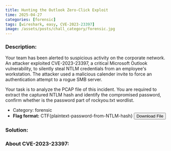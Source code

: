 ```yaml
---
title: Hunting the Outlook Zero-Click Exploit
time: 2025-04-27
categories: [forensic]
tags: [wireshark, easy, CVE-2023-23397]
image: /assets/posts/chall_category/forensic.jpg
---
```


### Description:

Your team has been alerted to suspicious activity on the corporate network. An attacker exploited CVE-2023-23397, a critical Microsoft Outlook vulnerability, to silently steal NTLM credentials from an employee's workstation. The attacker used a malicious calender invite to force an authentication attempt to a rogue SMB server. 

Your task is to analyze the PCAP file of this incident. You are required to extract the captured NTLM hash and identify the compromised password, confirm whether is the password part of rockyou.txt wordlist. 

- Category: forensic
- **Flag format:** CTF{plaintext-password-from-NTLM-hash} 
<button onclick="downloadFile()">Download File</button>

<script>
function downloadFile() {
    const link = document.createElement('a');
    link.href = 'https://github.com/0x251e/challenges/raw/main/union-depository/forensic/pixel-tracking-eml/hunting-outlook-zero-click-exploit/ntlm-leak.pcapng';
    link.download = 'mail-server-localhost.pcapng';
    link.click();
}
</script>

### Solution:




### About CVE-2023-23397: 

